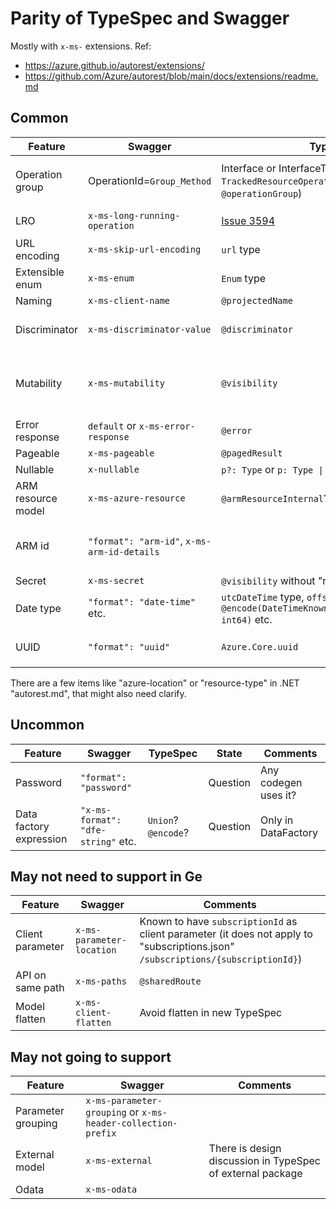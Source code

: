 # Parity of TypeSpec and Swagger

Mostly with `x-ms-` extensions.
Ref:
- https://azure.github.io/autorest/extensions/
- https://github.com/Azure/autorest/blob/main/docs/extensions/readme.md

## Common

| Feature | Swagger | TypeSpec | State | Comments |
| --- | --- | --- | --- | --- |
| Operation group | OperationId=`Group_Method` | Interface or InterfaceTemplate e.g. `TrackedResourceOperations` (without `@operationGroup`) | Not solved | Should we treat Interface with `@armResourceOperations` as "operation group"? |
| LRO | `x-ms-long-running-operation` | [Issue 3594](https://github.com/Azure/typespec-azure/issues/3594) | Not solved |
| URL encoding | `x-ms-skip-url-encoding` | `url` type | Solved | See [Issue 851](https://github.com/microsoft/typespec/issues/851) |
| Extensible enum | `x-ms-enum` | `Enum` type | Solved |
| Naming | `x-ms-client-name` | `@projectedName` | Solved |
| Discriminator | `x-ms-discriminator-value` | `@discriminator` | Solved | `@discriminator` current does not support deep subclass |
| Mutability | `x-ms-mutability` | `@visibility` | Question | Note there be difference of meaning in Patch. In data-plane it is "create" and "update"; in mgmt it is "update". |
| Error response | `default` or `x-ms-error-response` | `@error` | Solved |
| Pageable | `x-ms-pageable` | `@pagedResult` | Solved |
| Nullable | `x-nullable` | `p?: Type` or `p: Type \| null` | Solved |
| ARM resource model | `x-ms-azure-resource` | `@armResourceInternal`? | Question | Any codegen uses it? Can it be dropped from codegen? |
| ARM id | `"format": "arm-id"`, `x-ms-arm-id-details` | | Question | Do we have equivalent in TypeSpec? Currently seems only .NET codegen uses it. |
| Secret | `x-ms-secret` | `@visibility` without "read" | Solved |
| Date type | `"format": "date-time"` etc. | `utcDateTime` type, `offsetDateTime` type, `@encode(DateTimeKnownEncoding.unixTimestamp, int64)` etc. | Solved |
| UUID | `"format": "uuid"` | `Azure.Core.uuid` | Solved | `Azure.Core.eTag`, `Azure.Core.ipV4Address`, `Azure.Core.ipV6Address` |

There are a few items like "azure-location" or "resource-type" in .NET "autorest.md", that might also need clarify.

## Uncommon

| Feature | Swagger | TypeSpec | State | Comments |
| --- | --- | --- | --- | --- |
| Password | `"format": "password"` | | Question | Any codegen uses it? |
| Data factory expression | `"x-ms-format": "dfe-string"` etc. | `Union`? `@encode`? | Question | Only in DataFactory |

## May not need to support in Ge

| Feature | Swagger | Comments |
| --- | --- | --- |
| Client parameter | `x-ms-parameter-location` | Known to have `subscriptionId` as client parameter (it does not apply to "subscriptions.json" `/subscriptions/{subscriptionId}`) |
| API on same path | `x-ms-paths` | `@sharedRoute` |
| Model flatten | `x-ms-client-flatten` | Avoid flatten in new TypeSpec |

## May not going to support

| Feature | Swagger | Comments |
| --- | --- | --- |
| Parameter grouping | `x-ms-parameter-grouping` or `x-ms-header-collection-prefix` |
| External model | `x-ms-external` | There is design discussion in TypeSpec of external package |
| Odata | `x-ms-odata` |
